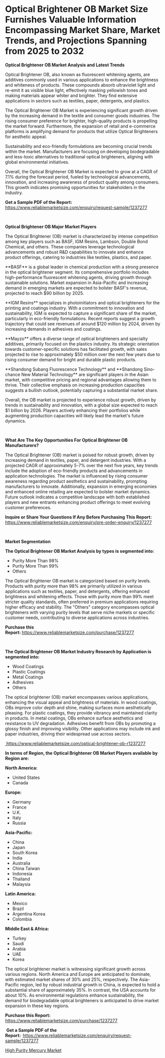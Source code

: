 <p><h1>Optical Brightener OB Market Size Furnishes Valuable Information Encompassing Market Share, Market Trends, and Projections Spanning from 2025 to 2032</h1></p><p><strong>Optical Brightener OB Market Analysis and Latest Trends</strong></p>
<p><p>Optical Brightener OB, also known as fluorescent whitening agents, are additives commonly used in various applications to enhance the brightness and whiteness of products. These compounds absorb ultraviolet light and re-emit it as visible blue light, effectively masking yellowish tones and making materials appear whiter and brighter. They find extensive applications in sectors such as textiles, paper, detergents, and plastics.</p><p>The Optical Brightener OB Market is experiencing significant growth driven by the increasing demand in the textile and consumer goods industries. The rising consumer preference for brighter, high-quality products is propelling the market forward. Furthermore, the expansion of retail and e-commerce platforms is amplifying demand for products that utilize Optical Brighteners for aesthetic appeal.</p><p>Sustainability and eco-friendly formulations are becoming crucial trends within the market. Manufacturers are focusing on developing biodegradable and less-toxic alternatives to traditional optical brighteners, aligning with global environmental initiatives.</p><p>Overall, the Optical Brightener OB Market is expected to grow at a CAGR of 7.1% during the forecast period, fueled by technological advancements, innovation, and increasing awareness of product quality among consumers. This growth indicates promising opportunities for stakeholders in the industry.</p></p>
<p><strong>Get a Sample PDF of the Report:&nbsp;</strong> <a href="https://www.reliablemarketsize.com/enquiry/request-sample/1237277?utm_campaign=3537&utm_medium=2&utm_source=Github&utm_content=ia&utm_term=02042025&utm_id=optical-brightener-ob">https://www.reliablemarketsize.com/enquiry/request-sample/1237277</a></p>
<p>&nbsp;</p>
<p><strong>Optical Brightener OB Major Market Players</strong></p>
<p><p>The Optical Brightener (OB) market is characterized by intense competition among key players such as BASF, IGM Resins, Lambson, Double Bond Chemical, and others. These companies leverage technological advancements and robust R&D capabilities to innovate and enhance product offerings, catering to industries like textiles, plastics, and paper.</p><p>**BASF** is a global leader in chemical production with a strong presence in the optical brightener segment. Its comprehensive portfolio includes high-performance fluorescent whitening agents, driving growth through sustainable solutions. Market expansion in Asia-Pacific and increasing demand in emerging markets are expected to bolster BASF's revenue, projected to reach $90 billion by 2025.</p><p>**IGM Resins** specializes in photoinitiators and optical brighteners for the printing and coatings industry. With a commitment to innovation and sustainability, IGM is expected to capture a significant share of the market, particularly in eco-friendly formulations. Recent reports suggest a growth trajectory that could see revenues of around $120 million by 2024, driven by increasing demands in adhesives and coatings.</p><p>**Mayzo** offers a diverse range of optical brighteners and specialty additives, primarily focused on the plastics industry. Its strategic orientation towards customer-specific solutions has facilitated growth, with sales projected to rise to approximately $50 million over the next few years due to rising consumer demand for bright and durable plastic products.</p><p>**Shandong Subang Fluorescence Technology** and **Shandong Sino-chance New Material Technology** are significant players in the Asian market, with competitive pricing and regional advantages allowing them to thrive. Their collective emphasis on increasing production capacities suggests a bullish outlook, potentially capturing a substantial market share.</p><p>Overall, the OB market is projected to experience robust growth, driven by trends in sustainability and innovation, with a global size expected to reach $1 billion by 2026. Players actively enhancing their portfolios while augmenting production capacities will likely lead the market's future dynamics.</p></p>
<p>&nbsp;</p>
<p><strong>What Are The Key Opportunities For Optical Brightener OB Manufacturers?</strong></p>
<p><p>The Optical Brightener (OB) market is poised for robust growth, driven by increasing demand in textiles, paper, and detergent industries. With a projected CAGR of approximately 5-7% over the next five years, key trends include the adoption of eco-friendly products and advancements in application technologies. The market is influenced by rising consumer awareness regarding product aesthetics and sustainability, prompting manufacturers to innovate. Additionally, expansion in emerging economies and enhanced online retailing are expected to bolster market dynamics. Future outlook indicates a competitive landscape with both established players and new entrants enhancing product offerings to meet evolving customer preferences.</p></p>
<p><strong>Inquire or Share Your Questions If Any Before Purchasing This Report:</strong> <a href="https://www.reliablemarketsize.com/enquiry/pre-order-enquiry/1237277?utm_campaign=3537&utm_medium=2&utm_source=Github&utm_content=ia&utm_term=02042025&utm_id=optical-brightener-ob">https://www.reliablemarketsize.com/enquiry/pre-order-enquiry/1237277</a></p>
<p>&nbsp;</p>
<p><strong>Market Segmentation</strong></p>
<p><strong>The Optical Brightener OB Market Analysis by types is segmented into:</strong></p>
<p><ul><li>Purity More Than 98%</li><li>Purity More Than 99%</li><li>Others</li></ul></p>
<p><p>The Optical Brightener OB market is categorized based on purity levels. Products with purity more than 98% are primarily utilized in various applications such as textiles, paper, and detergents, offering enhanced brightness and whitening effects. Those with purity more than 99% meet stricter quality standards, often preferred in premium applications requiring higher efficacy and stability. The "Others" category encompasses optical brighteners with varying purity levels that serve niche markets or specific customer needs, contributing to diverse applications across industries.</p></p>
<p><strong>Purchase this Report:&nbsp;</strong><a href="https://www.reliablemarketsize.com/purchase/1237277?utm_campaign=3537&utm_medium=2&utm_source=Github&utm_content=ia&utm_term=02042025&utm_id=optical-brightener-ob">https://www.reliablemarketsize.com/purchase/1237277</a></p>
<p>&nbsp;</p>
<p><strong>The Optical Brightener OB Market Industry Research by Application is segmented into:</strong></p>
<p><ul><li>Wood Coatings</li><li>Plastic Coatings</li><li>Metal Coatings</li><li>Adhesives</li><li>Others</li></ul></p>
<p><p>The optical brightener (OB) market encompasses various applications, enhancing the visual appeal and brightness of materials. In wood coatings, OBs improve color depth and shine, making surfaces more aesthetically pleasing. For plastic coatings, they provide vibrancy and maintained clarity in products. In metal coatings, OBs enhance surface aesthetics and resistance to UV degradation. Adhesives benefit from OBs by promoting a glossy finish and improving visibility. Other applications may include ink and paper industries, driving their widespread use across sectors.</p></p>
<p><a href="https://www.reliablemarketsize.com/optical-brightener-ob-r1237277?utm_campaign=3537&utm_medium=2&utm_source=Github&utm_content=ia&utm_term=02042025&utm_id=optical-brightener-ob">&nbsp;https://www.reliablemarketsize.com/optical-brightener-ob-r1237277</a></p>
<p><strong>In terms of Region, the Optical Brightener OB Market Players available by Region are:</strong></p>
<p>
    <p> <strong> North America: </strong>
        <ul>
            <li>United States</li>
            <li>Canada</li>
        </ul>
        </p> 
    <p> <strong> Europe: </strong>
        <ul>
            <li>Germany</li>
            <li>France</li>
            <li>U.K.</li>
            <li>Italy</li>
            <li>Russia</li>
        </ul>
        </p> 
    <p> <strong> Asia-Pacific: </strong>
        <ul>
            <li>China</li>
            <li>Japan</li>
            <li>South Korea</li>
            <li>India</li>
            <li>Australia</li>
            <li>China Taiwan</li>
            <li>Indonesia</li>
            <li>Thailand</li>
            <li>Malaysia</li>
        </ul>
        </p> 
    <p> <strong> Latin America: </strong>
        <ul>
            <li>Mexico</li>
            <li>Brazil</li>
            <li>Argentina Korea</li>
            <li>Colombia</li>
        </ul>
        </p> 
    <p> <strong> Middle East & Africa: </strong>
        <ul>
            <li>Turkey</li>
            <li>Saudi</li>
            <li>Arabia</li>
            <li>UAE</li>
            <li>Korea</li>
        </ul>
    </p>
    </p>
<p><p>The optical brightener market is witnessing significant growth across various regions. North America and Europe are anticipated to dominate, with estimated market shares of 30% and 25%, respectively. The Asia-Pacific region, led by robust industrial growth in China, is expected to hold a substantial share of approximately 35%. In contrast, the USA accounts for about 10%. As environmental regulations enhance sustainability, the demand for biodegradable optical brighteners is anticipated to drive market expansion in these key regions.</p></p>
<p><strong>Purchase this Report: </strong><a href="https://www.reliablemarketsize.com/purchase/1237277?utm_campaign=3537&utm_medium=2&utm_source=Github&utm_content=ia&utm_term=02042025&utm_id=optical-brightener-ob">https://www.reliablemarketsize.com/purchase/1237277</a></p>
<p>&nbsp;<strong>Get a Sample PDF of the Report:&nbsp;&nbsp;</strong><a href="https://www.reliablemarketsize.com/enquiry/request-sample/1237277?utm_campaign=3537&utm_medium=2&utm_source=Github&utm_content=ia&utm_term=02042025&utm_id=optical-brightener-ob">https://www.reliablemarketsize.com/enquiry/request-sample/1237277</a></p>
<p><strong></strong></p>
<p><p><a href="https://github.com/iquiseeboli/Market-Research-Report-List-1/blob/main/high-purity-mercury-market.md?utm_campaign=3537&utm_medium=2&utm_source=Github&utm_content=ia&utm_term=02042025&utm_id=optical-brightener-ob">High Purity Mercury Market</a></p></p>